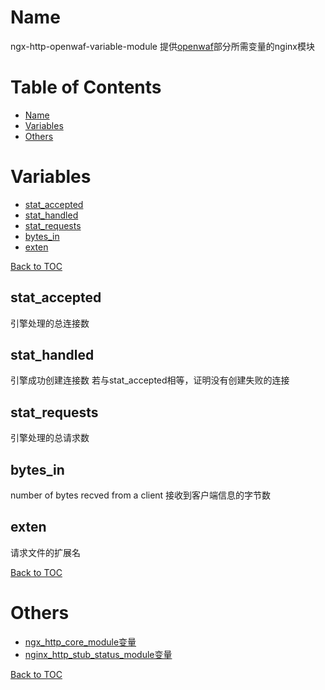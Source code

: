 Name
====
ngx-http-openwaf-variable-module
提供[openwaf](https://github.com/titansec/openwaf)部分所需变量的nginx模块

Table of Contents
=================
* [Name](#name)
* [Variables](#variables)
* [Others](#others)

Variables
=========
* [stat_accepted](#stat_accepted)
* [stat_handled](#stat_handled)
* [stat_requests](#stat_requests)
* [bytes_in](#bytes_in)
* [exten](#exten)

[Back to TOC](#table-of-contents)

stat_accepted
-------------
引擎处理的总连接数

stat_handled
-------------
引擎成功创建连接数
若与stat_accepted相等，证明没有创建失败的连接

stat_requests
-------------
引擎处理的总请求数

bytes_in
--------
number of bytes recved from a client
接收到客户端信息的字节数

exten
-----
请求文件的扩展名

[Back to TOC](#table-of-contents)

Others
======
* [ngx_http_core_module变量](http://nginx.org/en/docs/http/ngx_http_core_module.html#variables)
* [nginx_http_stub_status_module变量](http://nginx.org/en/docs/http/ngx_http_stub_status_module.html#variables)

[Back to TOC](#table-of-contents)



